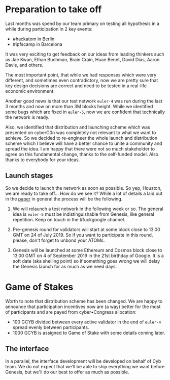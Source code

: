 # Preparation to take off

Last months was spend by our team primary on testing all hypothesis in a while during participation in 2 key events:
- #hackatom in Berlin
- #ipfscamp in Barcelona

It was very exciting to get feedback on our ideas from leading thinkers such as Jae Kwan, Ethan Buchman, Brain Crain, Huan Benet, David Dias, Aaron Davis, and others.

The most important point, that while we had responses which were very different, and sometimes even contradictory, now we are pretty sure that key design decisions are correct and need to be tested in a real-life economic environment.

Another good news is that our test network `euler-4` was run during the last 3 months and now on more than 3M blocks height. While we identified some bugs which are fixed in `euler-5`, now we are confident that technically the network is ready.

Also, we identified that distribution and launching scheme which was presented on cyberC0n was completely not relevant to what we want to achieve. So we decided to re-engineer the whole launch and distribution scheme which I believe will have a better chance to unite a community and spread the idea. I am happy that there were not so much stakeholder to agree on this fundamental change, thanks to the self-funded model. Also thanks to everybody for your ideas.

## Launch stages

So we decide to launch the network as soon as possible. So yep, Houston, we are ready to take off... How do we see it? While a lot of details a laid out in the [paper]() in general the process will be the following.

1. We will relaunch a test network in the following week or so. The general idea is `euler-5` must be indistinguishable from Genesis, like general repetition. Keep on touch in the #fuckgoogle channel.

2. Pre-genesis round for validators will start at some block close to 13.00 GMT on 24 of July 2019. So if you want to participate in this round, please, don't forget to unbond your ATOMs.

3. Genesis will be launched at some Ethereum and Cosmos block close to 13.00 GMT on 4 of September 2019 in the 21st birthday of Google. It is a soft date (aka shelling point) so if something goes wrong we will delay the Genesis launch for as much as we need days.

# Game of Stakes

Worth to note that distribution scheme has been changed. We are happy to announce that participation incentives now are (a way) better for the most of participants and are payed from cyber•Congress allocation:

- 100 GCYB divided between every active validator in the end of `euler-4` spread evenly between participants.
- 1000 GCYB is assigned to Game of Stake with some details coming later.

## The interface

In a parallel, the interface development will be developed on behalf of Cyb team. We do not expect that we'll be able to ship everything we want before Genesis, but we'll do our best to offer as much as possible.
